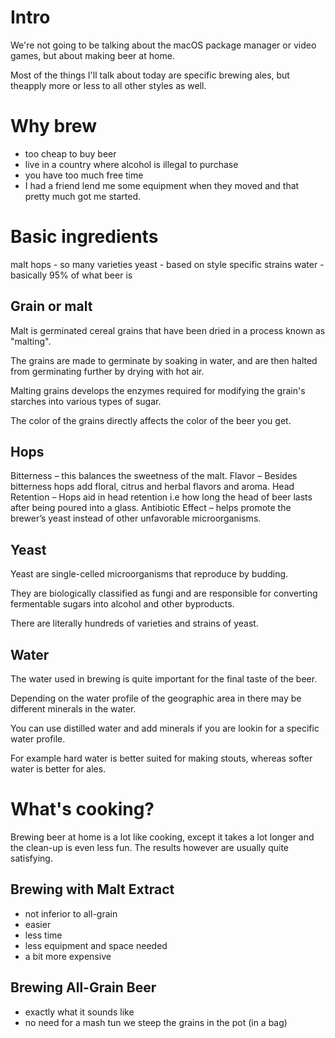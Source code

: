 # Intro
We're not going to be talking about the macOS package manager or video games, but about making beer at home.

Most of the things I'll talk about today are specific brewing ales, but theapply more or less to all other styles as well.

# Why brew
* too cheap to buy beer
* live in a country where alcohol is illegal to purchase
* you have too much free time
* I had a friend lend me some equipment when they moved and that pretty much got me started.

# Basic ingredients
malt
hops - so many varieties
yeast - based on style specific strains
water - basically 95% of what beer is

## Grain or malt
Malt is germinated cereal grains that have been dried in a process known as "malting".

The grains are made to germinate by soaking in water, and are then halted from germinating further by drying with hot air.

Malting grains develops the enzymes required for modifying the grain's starches into various types of sugar.

The color of the grains directly affects the color of the beer you get.

## Hops
Bitterness – this balances the sweetness of the malt.
Flavor – Besides bitterness hops add floral, citrus and herbal flavors and aroma.
Head Retention – Hops aid in head retention i.e how long the head of beer lasts after being poured into a glass.
Antibiotic Effect – helps promote the brewer’s yeast instead of other unfavorable microorganisms.

## Yeast
Yeast are single-celled microorganisms that reproduce by budding.

They are biologically classified as fungi and are responsible for converting fermentable sugars into alcohol and other byproducts.

There are literally hundreds of varieties and strains of yeast.

## Water
The water used in brewing is quite important for the final taste of the beer.

Depending on the water profile of the geographic area in there may be different minerals in the water.

You can use distilled water and add minerals if you are lookin for a specific water profile.

For example hard water is better suited for making stouts, whereas softer water is better for ales.

# What's cooking?
Brewing beer at home is a lot like cooking, except it takes a lot longer and the clean-up is even less fun.
The results however are usually quite satisfying.

## Brewing with Malt Extract
  * not inferior to all-grain
  * easier
  * less time
  * less equipment and space needed
  * a bit more expensive

## Brewing All-Grain Beer
  * exactly what it sounds like
  * no need for a mash tun we steep the grains in the pot (in a bag)
